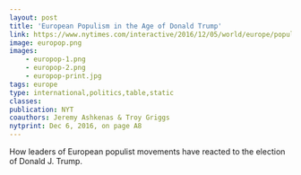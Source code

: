 ```yaml
---
layout: post
title: 'European Populism in the Age of Donald Trump'
link: https://www.nytimes.com/interactive/2016/12/05/world/europe/populism-in-age-of-trump.html
image: europop.png
images:
    - europop-1.png
    - europop-2.png
    - europop-print.jpg
tags: europe
type: international,politics,table,static
classes:
publication: NYT
coauthors: Jeremy Ashkenas & Troy Griggs
nytprint: Dec 6, 2016, on page A8
---
```


How leaders of European populist movements have reacted to the election of Donald J. Trump.
